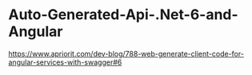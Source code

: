 # Auto-Generated-Api-.Net-6-and-Angular



https://www.apriorit.com/dev-blog/788-web-generate-client-code-for-angular-services-with-swagger#6

